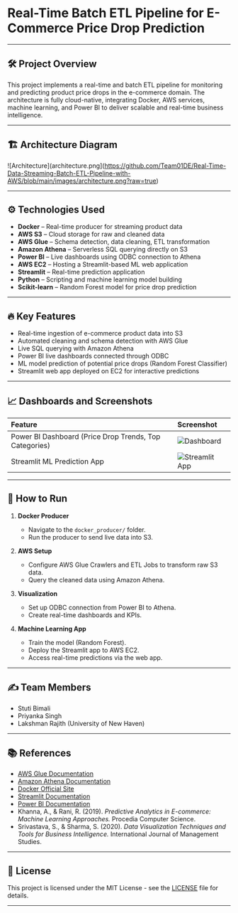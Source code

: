 # Real-Time Batch ETL Pipeline for E-Commerce Price Drop Prediction

---

## 🛠️ Project Overview

This project implements a real-time and batch ETL pipeline for monitoring and predicting product price drops in the e-commerce domain. The architecture is fully cloud-native, integrating Docker, AWS services, machine learning, and Power BI to deliver scalable and real-time business intelligence.

---

## 🏗️ Architecture Diagram

![Architecture](architecture.png](https://github.com/Team01DE/Real-Time-Data-Streaming-Batch-ETL-Pipeline-with-AWS/blob/main/images/architecture.png?raw=true)

---

## ⚙️ Technologies Used

- **Docker** – Real-time producer for streaming product data
- **AWS S3** – Cloud storage for raw and cleaned data
- **AWS Glue** – Schema detection, data cleaning, ETL transformation
- **Amazon Athena** – Serverless SQL querying directly on S3
- **Power BI** – Live dashboards using ODBC connection to Athena
- **AWS EC2** – Hosting a Streamlit-based ML web application
- **Streamlit** – Real-time prediction application
- **Python** – Scripting and machine learning model building
- **Scikit-learn** – Random Forest model for price drop prediction

---

## 🔥 Key Features

- Real-time ingestion of e-commerce product data into S3
- Automated cleaning and schema detection with AWS Glue
- Live SQL querying with Amazon Athena
- Power BI live dashboards connected through ODBC
- ML model prediction of potential price drops (Random Forest Classifier)
- Streamlit web app deployed on EC2 for interactive predictions

---

## 📈 Dashboards and Screenshots

| Feature | Screenshot |
|:--------|:------------|
| Power BI Dashboard (Price Drop Trends, Top Categories) | ![Dashboard](dashboard1.png) |
| Streamlit ML Prediction App | ![Streamlit App](streamlit_app.png) |

---

## 🚀 How to Run

1. **Docker Producer**
   - Navigate to the `docker_producer/` folder.
   - Run the producer to send live data into S3.

2. **AWS Setup**
   - Configure AWS Glue Crawlers and ETL Jobs to transform raw S3 data.
   - Query the cleaned data using Amazon Athena.

3. **Visualization**
   - Set up ODBC connection from Power BI to Athena.
   - Create real-time dashboards and KPIs.

4. **Machine Learning App**
   - Train the model (Random Forest).
   - Deploy the Streamlit app to AWS EC2.
   - Access real-time predictions via the web app.

---

## ✍️ Team Members

- Stuti Bimali
- Priyanka Singh
- Lakshman Rajith (University of New Haven)

---

## 📚 References

- [AWS Glue Documentation](https://docs.aws.amazon.com/glue/)
- [Amazon Athena Documentation](https://docs.aws.amazon.com/athena/)
- [Docker Official Site](https://www.docker.com/resources/what-container/)
- [Streamlit Documentation](https://docs.streamlit.io/)
- [Power BI Documentation](https://learn.microsoft.com/en-us/power-bi/)
- Khanna, A., & Rani, R. (2019). *Predictive Analytics in E-commerce: Machine Learning Approaches.* Procedia Computer Science.
- Srivastava, S., & Sharma, S. (2020). *Data Visualization Techniques and Tools for Business Intelligence.* International Journal of Management Studies.

---

## 📝 License

This project is licensed under the MIT License - see the [LICENSE](LICENSE) file for details.

---
